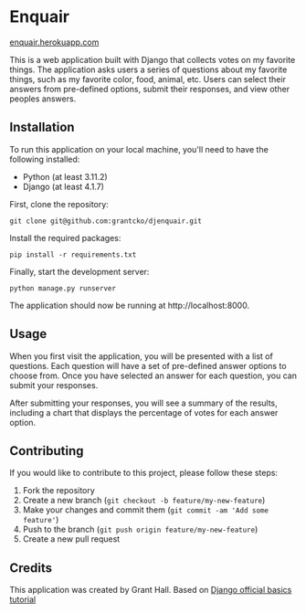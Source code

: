 # Enquair

[enquair.herokuapp.com](https://enquair.herokuapp.com/)

This is a web application built with Django that collects votes on my favorite things. The application asks users a series of questions about my favorite things, such as my favorite color, food, animal, etc. Users can select their answers from pre-defined options, submit their responses, and view other peoples answers.

## Installation

To run this application on your local machine, you'll need to have the following installed:

- Python (at least 3.11.2)
- Django (at least 4.1.7)

First, clone the repository:

`git clone git@github.com:grantcko/djenquair.git`

Install the required packages:

`pip install -r requirements.txt`

Finally, start the development server:

`python manage.py runserver`

The application should now be running at http://localhost:8000.

## Usage

When you first visit the application, you will be presented with a list of questions. Each question will have a set of pre-defined answer options to choose from. Once you have selected an answer for each question, you can submit your responses.

After submitting your responses, you will see a summary of the results, including a chart that displays the percentage of votes for each answer option.

## Contributing

If you would like to contribute to this project, please follow these steps:

1. Fork the repository
2. Create a new branch (`git checkout -b feature/my-new-feature`)
3. Make your changes and commit them (`git commit -am 'Add some feature'`)
4. Push to the branch (`git push origin feature/my-new-feature`)
5. Create a new pull request

## Credits

This application was created by Grant Hall.
Based on [Django official basics tutorial](https://docs.djangoproject.com/en/4.1/intro/)
